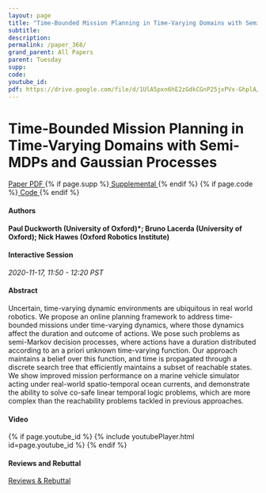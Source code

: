 ```yaml
---
layout: page
title: "Time-Bounded Mission Planning in Time-Varying Domains with Semi-MDPs and Gaussian Processes"
subtitle: 
description:
permalink: /paper_368/
grand_parent: All Papers
parent: Tuesday
supp: 
code: 
youtube_id: 
pdf: https://drive.google.com/file/d/1UlA5pxn6hE2zGdkCGnP25jxPVx-GhplA/view
---
```


# Time-Bounded Mission Planning in Time-Varying Domains with Semi-MDPs and Gaussian Processes

<a href="https://drive.google.com/file/d/1UlA5pxn6hE2zGdkCGnP25jxPVx-GhplA/view" target="_blank" rel="noopener noreferrer" class="btn btn-blue"><i class="fa fa-file-text-o" aria-hidden="true"></i> Paper PDF </a> {% if page.supp %}<a href="" target="_blank" rel="noopener noreferrer" class="btn btn-green"><i class="fa fa-file-text-o" aria-hidden="true"></i> Supplemental </a>{% endif %} {% if page.code %}<a href="" target="_blank" rel="noopener noreferrer" class="btn"><i class="fa fa-github" aria-hidden="true"></i> Code </a>{% endif %} 

#### Authors
**Paul Duckworth (University of Oxford)*; Bruno Lacerda (University of Oxford); Nick Hawes (Oxford Robotics Institute)**

#### Interactive Session
*2020-11-17, 11:50 - 12:20 PST* 

#### Abstract
Uncertain, time-varying dynamic environments are ubiquitous in real world robotics. We propose an online planning framework to address time-bounded missions under time-varying dynamics, where those dynamics affect the duration and outcome of actions. We pose such problems as semi-Markov decision processes, where actions have a duration distributed according to an a priori unknown time-varying function. Our approach maintains a belief over this function, and time is propagated through a discrete search tree that efficiently maintains a subset of reachable states. We show improved mission performance on a marine vehicle simulator acting under real-world spatio-temporal ocean currents, and demonstrate the ability to solve co-safe linear temporal logic problems, which are more complex than the reachability problems tackled in previous approaches.

#### Video
{% if page.youtube_id %}
{% include youtubePlayer.html id=page.youtube_id %}
{% endif %}

#### Reviews and Rebuttal
<a href="https://drive.google.com/file/d/1fbSdzT20juZHKSM4DT0H6xgnfJVu_bmY/view" target="_blank" rel="noopener noreferrer" class="btn btn-purple"><i class="fa fa-pencil-square-o" aria-hidden="true"></i> Reviews & Rebuttal </a>

